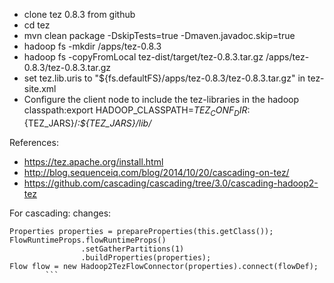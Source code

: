 - clone tez 0.8.3 from github
- cd tez
- mvn clean package -DskipTests=true -Dmaven.javadoc.skip=true
- hadoop fs -mkdir /apps/tez-0.8.3
- hadoop fs -copyFromLocal tez-dist/target/tez-0.8.3.tar.gz /apps/tez-0.8.3/tez-0.8.3.tar.gz
- set tez.lib.uris to "${fs.defaultFS}/apps/tez-0.8.3/tez-0.8.3.tar.gz" in tez-site.xml
- Configure the client node to include the tez-libraries in the hadoop classpath:export HADOOP_CLASSPATH=${TEZ_CONF_DIR}:${TEZ_JARS}/*:${TEZ_JARS}/lib/*

References:
- https://tez.apache.org/install.html
- http://blog.sequenceiq.com/blog/2014/10/20/cascading-on-tez/
- https://github.com/cascading/cascading/tree/3.0/cascading-hadoop2-tez

For cascading: changes:
```
Properties properties = prepareProperties(this.getClass());
FlowRuntimeProps.flowRuntimeProps()
                .setGatherPartitions(1)
                .buildProperties(properties);
Flow flow = new Hadoop2TezFlowConnector(properties).connect(flowDef);
        ```
